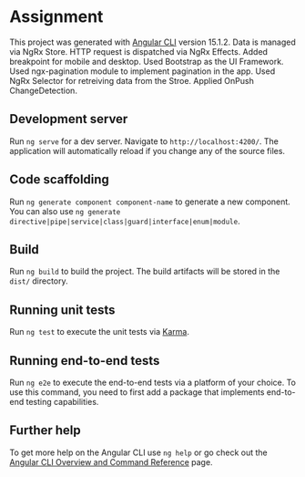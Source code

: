 # Assignment

This project was generated with [Angular CLI](https://github.com/angular/angular-cli) version 15.1.2.
Data is managed via NgRx Store.
HTTP request is dispatched via NgRx Effects.
Added breakpoint for mobile and desktop.
Used Bootstrap as the UI Framework.
Used ngx-pagination module to implement pagination in the app.
Used NgRx Selector for retreiving data from the Stroe.
Applied OnPush ChangeDetection.

## Development server

Run `ng serve` for a dev server. Navigate to `http://localhost:4200/`. The application will automatically reload if you change any of the source files.

## Code scaffolding

Run `ng generate component component-name` to generate a new component. You can also use `ng generate directive|pipe|service|class|guard|interface|enum|module`.

## Build

Run `ng build` to build the project. The build artifacts will be stored in the `dist/` directory.

## Running unit tests

Run `ng test` to execute the unit tests via [Karma](https://karma-runner.github.io).

## Running end-to-end tests

Run `ng e2e` to execute the end-to-end tests via a platform of your choice. To use this command, you need to first add a package that implements end-to-end testing capabilities.

## Further help

To get more help on the Angular CLI use `ng help` or go check out the [Angular CLI Overview and Command Reference](https://angular.io/cli) page.
